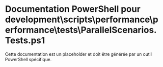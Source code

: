 # Documentation PowerShell pour development\scripts\performance\performance\tests\ParallelScenarios.Tests.ps1

Cette documentation est un placeholder et doit être générée par un outil PowerShell spécifique.

